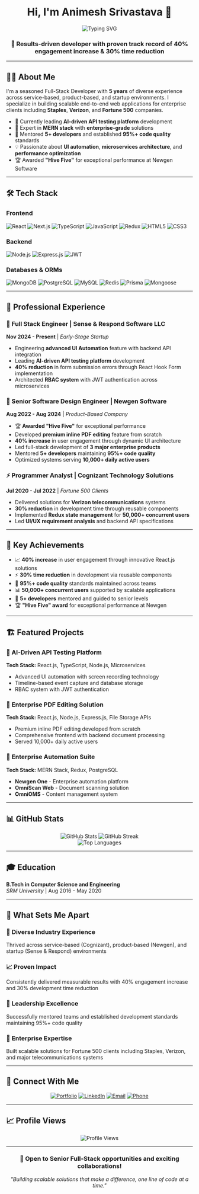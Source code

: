 <div align="center">
  <h1>Hi, I'm Animesh Srivastava 👋</h1>
  <img src="https://readme-typing-svg.herokuapp.com?font=Fira+Code&size=28&duration=3000&pause=1000&color=3B82F6&center=true&vCenter=true&multiline=true&width=800&height=80&lines=Senior+Full-Stack+Developer+(MERN);5%2B+Years+Experience+%7C+Fortune+500+Clients;Building+Scalable+Enterprise+Solutions" alt="Typing SVG" />
</div>

<h3 align="center">🚀 Results-driven developer with proven track record of 40% engagement increase & 30% time reduction</h3>

---

## 👨‍💻 About Me

I'm a seasoned Full-Stack Developer with **5 years** of diverse experience across service-based, product-based, and startup environments. I specialize in building scalable end-to-end web applications for enterprise clients including **Staples**, **Verizon**, and **Fortune 500** companies.

- 🔭 Currently leading **AI-driven API testing platform** development
- 🌱 Expert in **MERN stack** with **enterprise-grade** solutions
- 👯 Mentored **5+ developers** and established **95%+ code quality** standards
- 💡 Passionate about **UI automation**, **microservices architecture**, and **performance optimization**
- 🏆 Awarded **"Hive Five"** for exceptional performance at Newgen Software

---

## 🛠️ Tech Stack

### Frontend
![React](https://img.shields.io/badge/React-20232A?style=for-the-badge&logo=react&logoColor=61DAFB)
![Next.js](https://img.shields.io/badge/Next.js-000000?style=for-the-badge&logo=nextdotjs&logoColor=white)
![TypeScript](https://img.shields.io/badge/TypeScript-007ACC?style=for-the-badge&logo=typescript&logoColor=white)
![JavaScript](https://img.shields.io/badge/JavaScript-F7DF1E?style=for-the-badge&logo=javascript&logoColor=black)
![Redux](https://img.shields.io/badge/Redux-593D88?style=for-the-badge&logo=redux&logoColor=white)
![HTML5](https://img.shields.io/badge/HTML5-E34F26?style=for-the-badge&logo=html5&logoColor=white)
![CSS3](https://img.shields.io/badge/CSS3-1572B6?style=for-the-badge&logo=css3&logoColor=white)

### Backend
![Node.js](https://img.shields.io/badge/Node.js-43853D?style=for-the-badge&logo=node.js&logoColor=white)
![Express.js](https://img.shields.io/badge/Express.js-404D59?style=for-the-badge&logo=express&logoColor=white)
![JWT](https://img.shields.io/badge/JWT-black?style=for-the-badge&logo=JSON%20web%20tokens)

### Databases & ORMs
![MongoDB](https://img.shields.io/badge/MongoDB-4EA94B?style=for-the-badge&logo=mongodb&logoColor=white)
![PostgreSQL](https://img.shields.io/badge/PostgreSQL-316192?style=for-the-badge&logo=postgresql&logoColor=white)
![MySQL](https://img.shields.io/badge/MySQL-00000F?style=for-the-badge&logo=mysql&logoColor=white)
![Redis](https://img.shields.io/badge/Redis-DC382D?style=for-the-badge&logo=redis&logoColor=white)
![Prisma](https://img.shields.io/badge/Prisma-3982CE?style=for-the-badge&logo=Prisma&logoColor=white)
![Mongoose](https://img.shields.io/badge/Mongoose-880000?style=for-the-badge&logo=mongoose&logoColor=white)

---

## 💼 Professional Experience

### 🚀 Full Stack Engineer | Sense & Respond Software LLC
**Nov 2024 - Present** | *Early-Stage Startup*
- Engineering **advanced UI Automation** feature with backend API integration
- Leading **AI-driven API testing platform** development
- **40% reduction** in form submission errors through React Hook Form implementation
- Architected **RBAC system** with JWT authentication across microservices

### 💎 Senior Software Design Engineer | Newgen Software
**Aug 2022 - Aug 2024** | *Product-Based Company*
- 🏆 **Awarded "Hive Five"** for exceptional performance
- Developed **premium inline PDF editing** feature from scratch
- **40% increase** in user engagement through dynamic UI architecture
- Led full-stack development of **3 major enterprise products**
- Mentored **5+ developers** maintaining **95%+ code quality**
- Optimized systems serving **10,000+ daily active users**

### ⚡ Programmer Analyst | Cognizant Technology Solutions
**Jul 2020 - Jul 2022** | *Fortune 500 Clients*
- Delivered solutions for **Verizon telecommunications** systems
- **30% reduction** in development time through reusable components
- Implemented **Redux state management** for **50,000+ concurrent users**
- Led **UI/UX requirement analysis** and backend API specifications

---

## 🎯 Key Achievements

- 📈 **40% increase** in user engagement through innovative React.js solutions
- ⚡ **30% time reduction** in development via reusable components  
- 🎯 **95%+ code quality** standards maintained across teams
- 📊 **50,000+ concurrent users** supported by scalable applications
- 👥 **5+ developers** mentored and guided to senior levels
- 🏆 **"Hive Five" award** for exceptional performance at Newgen

---

## 🏗️ Featured Projects

### 🤖 AI-Driven API Testing Platform
**Tech Stack:** React.js, TypeScript, Node.js, Microservices
- Advanced UI automation with screen recording technology
- Timeline-based event capture and database storage
- RBAC system with JWT authentication

### 📄 Enterprise PDF Editing Solution
**Tech Stack:** React.js, Node.js, Express.js, File Storage APIs
- Premium inline PDF editing developed from scratch
- Comprehensive frontend with backend document processing
- Served 10,000+ daily active users

### 🏢 Enterprise Automation Suite
**Tech Stack:** MERN Stack, Redux, PostgreSQL
- **Newgen One** - Enterprise automation platform
- **OmniScan Web** - Document scanning solution  
- **OmniOMS** - Content management system

---

## 📊 GitHub Stats

<div align="center">
  <img src="https://github-readme-stats.vercel.app/api?username=animeshsrivastava1&show_icons=true&theme=radical&hide_border=true&count_private=true" alt="GitHub Stats" />
  <img src="https://github-readme-streak-stats.herokuapp.com/?user=animeshsrivastava1&theme=radical&hide_border=true" alt="GitHub Streak" />
</div>

<div align="center">
  <img src="https://github-readme-stats.vercel.app/api/top-langs/?username=animeshsrivastava1&layout=compact&theme=radical&hide_border=true" alt="Top Languages" />
</div>

---

## 🎓 Education

**B.Tech in Computer Science and Engineering**  
*SRM University* | Aug 2016 - May 2020

---

## 🌟 What Sets Me Apart

### 🔄 **Diverse Industry Experience**
Thrived across service-based (Cognizant), product-based (Newgen), and startup (Sense & Respond) environments

### 📈 **Proven Impact**  
Consistently delivered measurable results with 40% engagement increase and 30% development time reduction

### 👥 **Leadership Excellence**
Successfully mentored teams and established development standards maintaining 95%+ code quality

### 🏢 **Enterprise Expertise**
Built scalable solutions for Fortune 500 clients including Staples, Verizon, and major telecommunications systems

---

## 🤝 Connect With Me

<div align="center">
  
[![Portfolio](https://img.shields.io/badge/Portfolio-FF5722?style=for-the-badge&logo=About.me&logoColor=white)](https://animesh-srivastava-dfrvojm.gamma.site/)
[![LinkedIn](https://img.shields.io/badge/LinkedIn-0077B5?style=for-the-badge&logo=linkedin&logoColor=white)](https://www.linkedin.com/in/animesh-srivastava-166376b3/)
[![Email](https://img.shields.io/badge/Email-D14836?style=for-the-badge&logo=gmail&logoColor=white)](mailto:srivastava.animesh99@gmail.com)
[![Phone](https://img.shields.io/badge/Phone-25D366?style=for-the-badge&logo=whatsapp&logoColor=white)](tel:+919219902131)

</div>

---

## 📈 Profile Views

<div align="center">
  <img src="https://komarev.com/ghpvc/?username=animeshsrivastava1&label=Profile%20views&color=0e75b6&style=flat" alt="Profile Views" />
</div>

---

<div align="center">
  <h3>💼 Open to Senior Full-Stack opportunities and exciting collaborations!</h3>
  <p><em>"Building scalable solutions that make a difference, one line of code at a time."</em></p>
</div>
